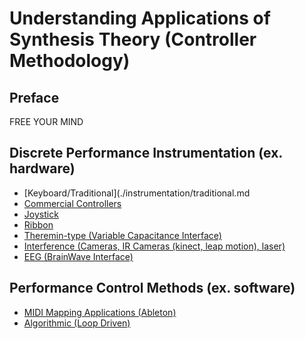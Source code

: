 # Understanding Applications of Synthesis Theory (Controller Methodology)

## Preface
FREE YOUR MIND

## Discrete Performance Instrumentation (ex. hardware)
* [Keyboard/Traditional](./instrumentation/traditional.md
* [Commercial Controllers](./instrumentation/controllers.md)
* [Joystick](./instrumentation/joystick.md)
* [Ribbon](./instrumentation/ribbon.md)
* [Theremin-type (Variable Capacitance Interface)](./instrumentation/theremin-type.md)
* [Interference (Cameras, IR Cameras (kinect, leap motion), laser)](./instrumentation/interference.md)
* [EEG (BrainWave Interface)](./instrumentation/eeg.md)

## Performance Control Methods (ex. software)
* [MIDI Mapping Applications (Ableton)](./methods/MIDI-mapping.md)
* [Algorithmic (Loop Driven)](./methods/algorithmic.md)

